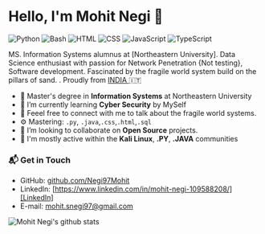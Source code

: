 # Hello, I'm Mohit Negi 👋

![Python](https://img.shields.io/badge/Python-Intermediate-yellow)
![Bash](https://img.shields.io/badge/Bash-Intermediate-black)
![HTML](https://img.shields.io/badge/HTML-Expert-orange)
![CSS](https://img.shields.io/badge/CSS-Expert-blue)
![JavaScript](https://img.shields.io/badge/JavaScript-Expert-yellow)
![TypeScript](https://img.shields.io/badge/TypeScript-Intermediate-lightgrey)

MS. Information Systems alumnus at [Northeastern University]. Data Science enthusiast with passion for Network Penetration {Not testing}, Software development. Fascinated by the fragile world system build on the pillars of sand. . Proudly from [INDIA ](https://g.page/Due-Torri-Bologna?share) 🇮🇹

- 🔭 Master's degree in **Information Systems** at Northeastern University
- 🌱 I’m currently learning **Cyber Security** by MySelf
- 🌱 Feeel free to connect with me to talk about the fragile world systems.
- ⚙️ Mastering: `.py`, `.java`,`.css`,`.html`,`.sql`
- 👯 I’m looking to collaborate on **Open Source** projects.
- 💬 I'm mostly active within the **Kali Linux**, **.PY**, **.JAVA**  communities

### 📬 Get in Touch

- GitHub: [github.com/Negi97Mohit][github]
- LinkedIn: [https://www.linkedin.com/in/mohit-negi-109588208/][LinkedIn]
- E-mail: mohit.snegi97@gmail.com

![Mohit Negi's github stats](https://github-readme-stats.vercel.app/api?username=federico-dondi&show_icons=true&hide_border=true)


[github]: https://github.com/Negi97Mohit
[site]: https://federico-dondi.github.io
